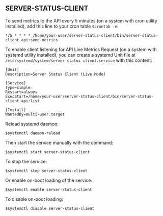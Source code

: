 ## SERVER-STATUS-CLIENT

To send metrics to the API every 5 minutes (on a system with cron utility installed), add this line to your cron table
```$crontab -e```:

```shell
*/5 * * * * /home/your-user/server-status-client/bin/server-status-client api:send-metrics
```

To enable client listening for API Live Metrics Request (on a system with systemd utility installed), you can create a
systemd Unit file at ```/etc/systemd/system/server-status-client.service``` with this content:

```shell
[Unit]
Description=Server Status Client (Live Mode)

[Service]
Type=simple
Restart=always
ExecStart=/home/your-user/server-status-client/bin/server-status-client api:list

[Install]
WantedBy=multi-user.target
```

Reload systemd daemon:

```shell
$systemctl daemon-reload
```

Then start the service manually with the command:

```shell
$systemctl start server-status-client
```

To stop the service:

```shell
$systemctl stop server-status-client
```

Or enable on-boot loading of the service:

```shell
$systemctl enable server-status-client
```

To disable on-boot loading:

```shell
$systemctl disable server-status-client
```
